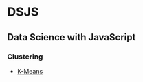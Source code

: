 # DSJS
## Data Science with JavaScript
### Clustering
  * [K-Means](https://github.com/yja938882/DSJS/tree/master/k_means)

